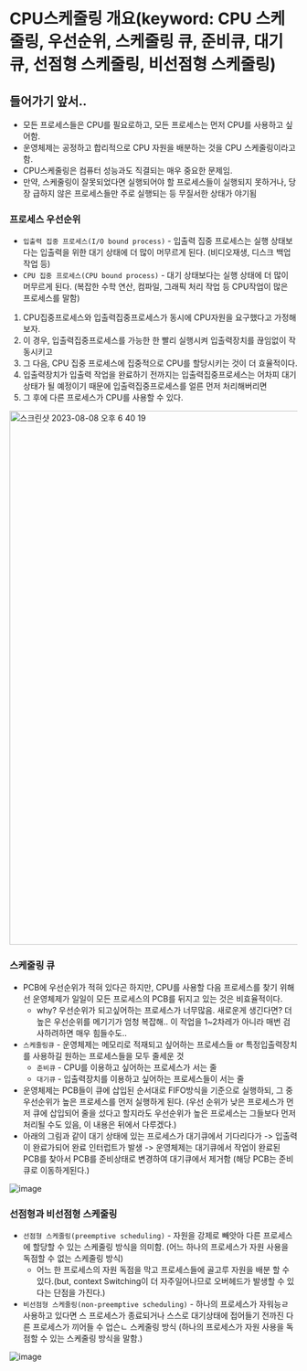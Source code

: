 # CPU스케줄링 개요(keyword: CPU 스케줄링, 우선순위, 스케줄링 큐, 준비큐, 대기 큐, 선점형 스케줄링, 비선점형 스케줄링)

## 들어가기 앞서..
- 모든 프로세스들은 CPU를 필요로하고, 모든 프로세스는 먼저 CPU를 사용하고 싶어함.
- 운영체제는 공정하고 합리적으로 CPU 자원을 배분하는 것을 CPU 스케줄링이라고 함.
- CPU스케줄링은 컴퓨터 성능과도 직결되는 매우 중요한 문제임.
- 만약, 스케줄링이 잘못되었다면 실행되어야 할 프로세스들이 실행되지 못하거나, 당장 급하지 않은 프로세스들만 주로 실행되는 등 무질서한 상태가 야기됨

### 프로세스 우선순위
- `입출력 집중 프로세스(I/O bound process)` - 입출력 집중 프로세스는 실행 상태보다는 입출력을 위한 대기 상태에 더 많이 머무르게 된다. (비디오재생, 디스크 백업 작업 등)
- `CPU 집중 프로세스(CPU bound process)` - 대기 상태보다는 실행 상태에 더 많이 머무르게 된다. (복잡한 수학 연산, 컴파일, 그래픽 처리 작업 등 CPU작업이 많은 프로세스를 말함)
1. CPU집중프로세스와 입출력집중프로세스가 동시에 CPU자원을 요구했다고 가정해보자.
2. 이 경우, 입출력집중프로세스를 가능한 한 빨리 실행시켜 입출력장치를 끊임없이 작동시키고
3. 그 다음, CPU 집중 프로세스에 집중적으로 CPU를 할당시키는 것이 더 효율적이다.
4. 입출력장치가 입출력 작업을 완료하기 전까지는 입출력집중프로세스는 어차피 대기 상태가 될 예정이기 때문에 입출력집중프로세스를 얼른 먼저 처리해버리면
5. 그 후에 다른 프로세스가 CPU를 사용할 수 있다.

<img width="934" alt="스크린샷 2023-08-08 오후 6 40 19" src="https://github.com/iOS-Woong/OS/assets/96489602/6d163846-9336-48d3-b1ee-53fcf4aba679">

### 스케줄링 큐
- PCB에 우선순위가 적혀 있다곤 하지만, CPU를 사용할 다음 프로세스를 찾기 위해선 운영체제가 일일이 모든 프로세스의 PCB를 뒤지고 있는 것은 비효율적이다.
  - why? 우선순위가 되고싶어하는 프로세스가 너무많음. 새로운게 생긴다면? 더 높은 우선순위를 메기기가 엄청 복잡해.. 이 작업을 1~2차레가 아니라 매번 검사하려하면 매우 힘들수도..
- `스케줄링큐` - 운영체제는 메모리로 적재되고 싶어하는 프로세스들 or 특정입출력장치를 사용하길 원하는 프로세스들을 모두 줄세운 것
  - `준비큐` - CPU를 이용하고 싶어하는 프로세스가 서는 줄
  - `대기큐` - 입출력장치를 이용하고 싶어하는 프로세스들이 서는 줄
- 운영체제는 PCB들이 큐에 삽입된 순서대로 FIFO방식을 기준으로 실행하되, 그 중 우선순위가 높은 프로세스를 먼저 실행하게 된다.
  (우선 순위가 낮은 프로세스가 먼저 큐에 삽입되어 줄을 섰다고 할지라도 우선순위가 높은 프로세스는 그들보다 먼저 처리될 수도 있음, 이 내용은 뒤에서 다루겠다.)
- 아래의 그림과 같이 대기 상태에 있는 프로세스가 대기큐에서 기다리다가 -> 입출력이 완료가되어 완료 인터럽트가 발생 -> 운영체제는 대기큐에서 작업이 완료된 PCB를 찾아서 PCB를 준비상태로 변경하여 대기큐에서 제거함
  (해당 PCB는 준비큐로 이동하게된다.)

![image](https://github.com/iOS-Woong/OS/assets/96489602/9c1cc547-93c7-4af0-95ef-67a2b0f9c380)

### 선점형과 비선점형 스케줄링
- `선점형 스케줄링(preemptive scheduling)` - 자원을 강제로 빼앗아 다른 프로세스에 할당할 수 있는 스케줄링 방식을 의미함. (어느 하나의 프로세스가 자원 사용을 독점할 수 없는 스케줄링 방식)
  - 어느 한 프로세스의 자원 독점을 막고 프로세스들에 골고루 자원을 배분 할 수 있다.(but, context Switching이 더 자주일어나므로 오버헤드가 발생할 수 있다는 단점을 가진다.)
- `비선점형 스케줄링(non-preemptive scheduling)` - 하나의 프로세스가 자워능ㄹ 사용하고 있다면 스 프로세스가 종료되거나 스스로 대기상태에 접어들기 전까진 다른 프로세스가 끼어들 수 업슨ㄴ 스케줄링 방식
  (하나의 프로세스가 자원 사용을 독점할 수 있는 스케줄링 방식을 말함.)

![image](https://github.com/iOS-Woong/OS/assets/96489602/b9203e75-5905-4ced-9eeb-8d59fb0d5c8d)

